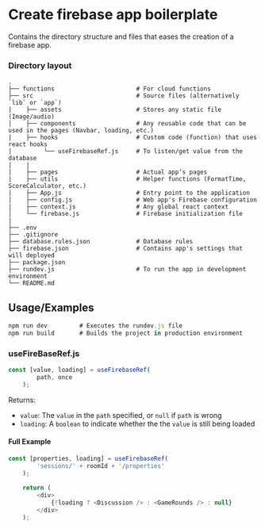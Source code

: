 
# Create firebase app boilerplate

Contains the directory structure and files that eases the creation of a firebase app.

### Directory layout

    .
    ├── functions                       # For cloud functions
    ├── src                             # Source files (alternatively `lib` or `app`)
    |    ├── assets                     # Stores any static file (Image/audio)
    │    ├── components                 # Any reusable code that can be used in the pages (Navbar, loading, etc.)
    |    ├── hooks                      # Custom code (function) that uses react hooks
    |         └── useFirebaseRef.js     # To listen/get value from the database
    |    |     
    |    ├── pages                      # Actual app’s pages
    |    ├── utils                      # Helper functions (FormatTime, ScoreCalculator, etc.)
    |    ├── App.js                     # Entry point to the application
    |    ├── config.js                  # Web app's Firebase configuration
    |    ├── context.js                 # Any global react context
    │    └── firebase.js                # Firebase initialization file  
    |    
    ├── .env                     
    ├── .gitignore                    
    ├── database.rules.json             # Database rules
    ├── firebase.json                   # Contains app's settings that will deployed
    ├── package.json            
    ├── rundev.js                       # To run the app in development environment
    └── README.md


## Usage/Examples

```javascript
npm run dev         # Executes the rundev.js file
npm run build       # Builds the project in production environment
```
### useFireBaseRef.js 
```javascript
const [value, loading] = useFirebaseRef( 
		path, once
	);
```
Returns:

- `value`: The `value` in the `path` specified, or `null` if `path` is wrong
- `loading`: A `boolean` to indicate whether the the `value` is still being loaded

#### Full Example
```js
const [properties, loading] = useFirebaseRef(
		'sessions/' + roomId + '/properties'
	);
    
	return (
		<div>
			{!loading ? <Discussion /> : <GameRounds /> : null}
		</div>
	);
```